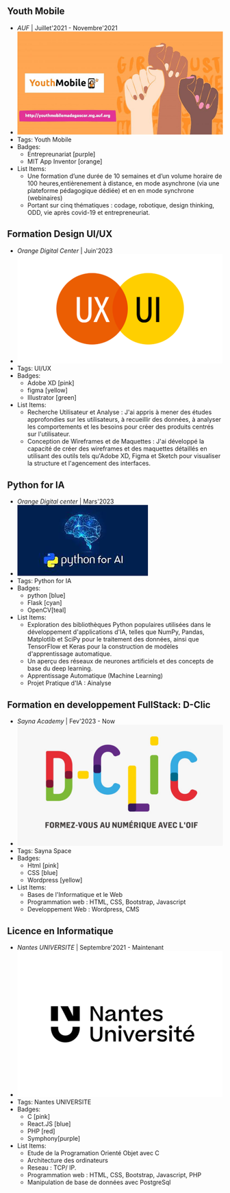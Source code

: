 ## Youth Mobile 
- *AUF* | Juillet'2021 - Novembre'2021
- ![logo512](../assets/youthmobile.jpg)
- Tags: Youth Mobile
- Badges:
  - Entrepreunariat [purple]
  - MIT App Inventor [orange]
- List Items:
  - Une formation d’une durée de 10 semaines et d’un volume horaire de 100 heures,entièrenement à distance, en mode asynchrone (via une plateforme pédagogique dédiée) et en en mode synchrone (webinaires) 
  - Portant sur cinq thématiques : codage, robotique, design thinking, ODD,  vie après covid-19 et entrepreneuriat.


## Formation Design UI/UX 
- *Orange Digital Center* | Juin'2023
- ![logo512](../assets/ux-ui-logo.svg)
- Tags: UI/UX
- Badges:
  - Adobe XD [pink]
  - figma [yellow]
  - Illustrator [green]
- List Items:
  - Recherche Utilisateur et Analyse : J'ai appris à mener des études approfondies sur les utilisateurs, à recueillir des données, à analyser les comportements et les besoins pour créer des produits centrés sur l'utilisateur.
  - Conception de Wireframes et de Maquettes : J'ai développé la capacité de créer des wireframes et des maquettes détaillés en utilisant des outils tels qu'Adobe XD, Figma et Sketch pour visualiser la structure et l'agencement des interfaces.

## Python for IA
- *Orange Digital center* | Mars'2023 
- ![logo512](../assets/t%C3%A9l%C3%A9chargement.jpeg)
- Tags: Python for IA
- Badges:
  - python [blue]
  - Flask [cyan]
  - OpenCV[teal]
- List Items:
  - Exploration des bibliothèques Python populaires utilisées dans le développement d'applications d'IA, telles que NumPy, Pandas, Matplotlib et SciPy pour le traitement des données, ainsi que TensorFlow et Keras pour la construction de modèles d'apprentissage automatique.
  - Un aperçu des réseaux de neurones artificiels et des concepts de base du deep learning.
  - Apprentissage Automatique (Machine Learning) 
  - Projet Pratique d'IA : Ainalyse  

## Formation en developpement FullStack: D-Clic
- *Sayna Academy* | Fev'2023 - Now
- ![logo512](../assets/Dclic.jpg)
- Tags: Sayna Space
- Badges:
  - Html [pink]
  - CSS [blue]
  - Wordpress [yellow]
- List Items:
  - Bases de l'Informatique et le Web
  - Programmation web : HTML, CSS, Bootstrap, Javascript 
  - Developpement Web : Wordpress, CMS 

## Licence en Informatique
- *Nantes UNIVERSITE* | Septembre'2021 - Maintenant
- ![logo512](../assets/Logotype_NantesUniversite_Vecto-scaled.jpg)
- Tags: Nantes UNIVERSITE
- Badges:
  - C [pink]
  - React.JS [blue]
  - PHP [red]
  - Symphony[purple]
- List Items:
  - Etude de la Programation Orienté Objet avec C
  - Architecture des ordinateurs
  - Reseau : TCP/ IP. 
  - Programmation web : HTML, CSS, Bootstrap, Javascript, PHP
  - Manipulation de base de données avec PostgreSql